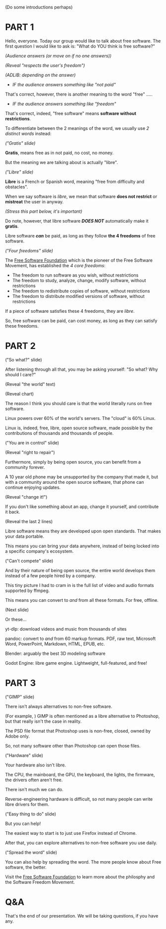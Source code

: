 (Do some introductions perhaps)

# PART 1

Hello, everyone. Today our group would like to talk about free software.
The first question I would like to ask is: "What do YOU think is free software?"

*(Audience answers (or move on if no one answers))*

*(Reveal "respects the user's freedom")*

*(ADLIB: depending on the answer)*
- *IF the audience answers something like "not paid"*

That's correct, however, there is another meaning to the word "free" .....

- *IF the audience answers something like "freedom"*

That's correct, indeed, "free software" means **software without restrictions**.

To differentiate between the 2 meanings of the word, we usually use *2 distinct words* instead:

*("Gratis" slide)*

**Gratis**, means free as in not paid, no cost, no money.

But the meaning we are talking about is actually "libre".

*("Libre" slide)*

**Libre** is a French or Spanish word, meaning "free from difficulty and obstacles".

When we say software is *libre*, we mean that software **does not restrict** or **mistreat** the user in anyway.

*(Stress this part below, it's important)*

Do note, however, that libre software ***DOES NOT*** automatically make it **gratis**. 

Libre software ***can*** be paid, as long as they follow **the 4 freedoms** of free software.

*("Four freedoms" slide)*

The [Free Software Foundation](https://fsf.org) which is the pioneer of the Free Software Movement, has established the *4 core freedoms*:
- The freedom to run software as you wish, without restrictions
- The freedom to study, analyze, change, modify software, without restrictions
- The freedom to redistribute copies of software, without restrictions
- The freedom to distribute modified versions of software, without restrictions

If a piece of software satisfies these 4 freedoms, they are *libre*.

So, free software can be paid, can cost money, as long as they can satisfy these freedoms.

# PART 2

("So what?" slide)

After listening through all that, you may be asking yourself: "So what? Why should I care?"

(Reveal "the world" text)

(Reveal chart)

The reason I think you should care is that the world literally runs on free software.

Linux powers over 60% of the world's servers. The "cloud" is 60% Linux.

Linux is, indeed, free, libre, open source software, made possible by the contributions of thousands and thousands of people.

("You are in control" slide)

(Reveal "right to repair")

Furthermore, simply by being open source, you can benefit from a community forever.

A 10 year old phone may be unsupported by the company that made it, but with a community around the open source software, that phone can continue enjoying updates.

(Reveal "change it!")

If you don't like something about an app, change it yourself, and contribute it back.

(Reveal the last 2 lines)

Libre software means they are developed upon open standards. That makes your data portable.

This means you can bring your data anywhere, instead of being locked into a specific company's ecosystem.

("Can't compete" slide)

And by their nature of being open source, the entire world develops them instead of a few people hired by a company.

This tiny picture I had to cram in is the full list of video and audio formats supported by ffmpeg.

This means you can convert to *and* from all these formats. For free, offline.

(Next slide)

Or these...

yt-dlp: download videos and music from thousands of sites

pandoc: convert to *and* from 60 markup formats. PDF, raw text, Microsoft Word, PowerPoint, Markdown, HTML, EPUB, etc.

Blender: arguably the best 3D modeling software

Godot Engine: libre game engine. Lightweight, full-featured, and free!

# PART 3

("GIMP" slide)

There isn't always alternatives to non-free software.

(For example, ) GIMP is often mentioned as a libre alternative to Photoshop, but that really isn't the case in reality.

The PSD file format that Photoshop uses is non-free, closed, owned by Adobe only.

So, not many software other than Photoshop can open those files.

("Hardware" slide)

Your hardware also isn't libre.

The CPU, the mainboard, the GPU, the keyboard, the lights, the firmware, the drivers often aren't free.

There isn't much we can do.

Reverse-engineering hardware is difficult, so not many people can write libre drivers for them.

("Easy thing to do" slide)

But you can help!

The easiest way to start is to just use Firefox instead of Chrome.

After that, you can explore alternatives to non-free software you use daily.

("Spread the word" slide)

You can also help by spreading the word. The more people know about Free software, the better.

Visit the [Free Software Foundation](https://fsf.org) to learn more about the philosphy and the Software Freedom Movement.

# Q&A

That's the end of our presentation. We will be taking questions, if you have any.
